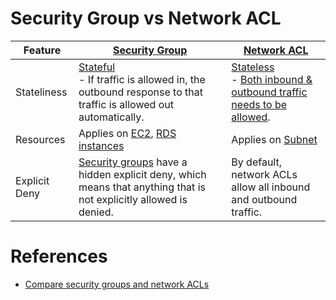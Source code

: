 # Security Group vs Network ACL

| Feature       | [Security Group](VPCSecurityGroup.md)                                                                                                                   | [Network ACL](VPCNetworkACL.md)                                                                                                                                                                   |
|---------------|---------------------------------------------------------------------------------------------------------------------------------------------------------|---------------------------------------------------------------------------------------------------------------------------------------------------------------------------------------------------|
| Stateliness   | [Stateful](https://en.wiktionary.org/wiki/stateful)<br/>- If traffic is allowed in, the outbound response to that traffic is allowed out automatically. | [Stateless](https://en.wiktionary.org/wiki/stateless#English)<br/>- [Both inbound & outbound traffic needs to be allowed](https://repost.aws/knowledge-center/resolve-connection-sg-acl-inbound). |
| Resources     | Applies on [EC2](../../3_ComputeServices/AmazonEC2/Readme.md), [RDS instances](../../6_DatabaseServices/AmazonRDS/Readme.md)                            | Applies on [Subnet](../../1_NetworkingAndContentDelivery/3_NetworkFoundations/AmazonVPC/Subnets.md)                                                                                               |
| Explicit Deny | [Security groups](VPCSecurityGroup.md) have a hidden explicit deny, which means that anything that is not explicitly allowed is denied.                 | By default, network ACLs allow all inbound and outbound traffic.                                                                                                                                  |

# References
- [Compare security groups and network ACLs](https://docs.aws.amazon.com/vpc/latest/userguide/infrastructure-security.html#VPC_Security_Comparison)